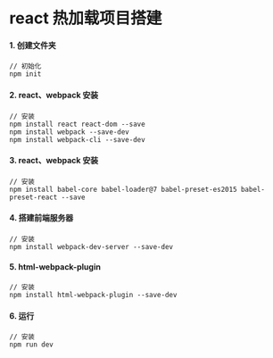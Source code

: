 # react 热加载项目搭建

#### 1. 创建文件夹
```
// 初始化
npm init
```

#### 2. react、webpack 安装
```
// 安装
npm install react react-dom --save
npm install webpack --save-dev
npm install webpack-cli --save-dev
```

#### 3. react、webpack 安装
```
// 安装
npm install babel-core babel-loader@7 babel-preset-es2015 babel-preset-react --save
```

#### 4. 搭建前端服务器
```
// 安装
npm install webpack-dev-server --save-dev
```

#### 5. html-webpack-plugin
```
// 安装
npm install html-webpack-plugin --save-dev
```

#### 6. 运行
```
// 安装
npm run dev
```
